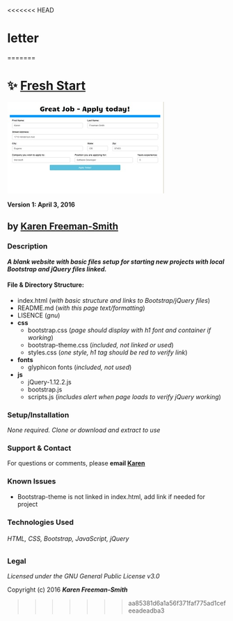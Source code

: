 <<<<<<< HEAD
# letter
=======
# :sparkles: [Fresh Start](http://karenfreemansmith.github.io/freshstart)
![project screenshot](/img/screenshot.jpg)

__Version 1: April 3, 2016__
## by [Karen Freeman-Smith](http://karenfreemansmith.github.io)

### Description
__*A blank website with basic files setup for starting new projects with local Bootstrap and jQuery files linked.*__
#### File & Directory Structure:
* index.html (*with basic structure and links to Bootstrap/jQuery files*)
* README.md (*with this page text/formatting*)
* LISENCE (*gnu*)
* __css__
  * bootstrap.css (*page should display with h1 font and container if working*)
  * bootstrap-theme.css (*included, not linked or used*)
  * styles.css (*one style, h1 tag should be red to verify link*)
* __fonts__
  * glyphicon fonts (*included, not used*)
* __js__
  * jQuery-1.12.2.js
  * bootstrap.js
  * scripts.js (*includes alert when page loads to verify jQuery working*)

### Setup/Installation
*None required. Clone or download and extract to use*

### Support & Contact
For questions or comments, please __email [Karen](karenfreemansmith@gmail.com)__

### Known Issues
* Bootstrap-theme is not linked in index.html, add link if needed for project

### Technologies Used
###### HTML, CSS, Bootstrap, JavaScript, jQuery

### Legal
*Licensed under the GNU General Public License v3.0*

Copyright (c) 2016 **_Karen Freeman-Smith_**
>>>>>>> aa85381d6a1a56f371faf775ad1cefeeadeadba3
